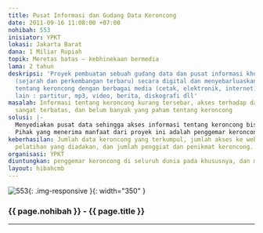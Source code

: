 ```yaml
---
title: Pusat Informasi dan Gudang Data Keroncong
date: 2011-09-16 11:08:00 +07:00
nohibah: 553
inisiator: YPKT
lokasi: Jakarta Barat
dana: 1 Miliar Rupiah
topik: Meretas batas – kebhinekaan bermedia
lama: 2 tahun
deskripsi: 'Proyek pembuatan sebuah gudang data dan pusat informasi khusus keroncong
  (sejarah dan perkembangan terbaru) secara digital dan menyebarluaskan informasi
  tentang keroncong dengan berbagai media (cetak, elektronik, internet). Data antara
  lain : partitur, mp3, video, berita, diskografi dll'
masalah: Informasi tentang keroncong kurang tersebar, akses terhadap data-data keroncong
  sangat terbatas, dan belum banyak yang paham tentang keroncong
solusi: |-
  Menyediakan pusat data sehingga akses informasi tentang keroncong bisa mudah (lewat internet), menyediakan pelatihan/sosialisasi keroncong secara berkala, seperti ke sekolah atau media, dan menerbitkan buletin keroncong yang dibagikan gratis.
  Pihak yang menerima manfaat dari proyek ini adalah penggemar keroncong di seluruh dunia pada khususnya, dan masyarakat Indonesia pada umumnya.
keberhasilan: Jumlah data keroncong yang terkumpul, jumlah akses ke webiste, banyaknya
  pelatihan yang diadakan, dan jumlah penggiat dan penikmat keroncong.
organisasi: YPKT
diuntungkan: penggemar keroncong di seluruh dunia pada khususnya, dan masyarakat Indonesia pada umumnya.
layout: hibahcmb
---
```


![553](/static/img/hibahcmb/553.png){: .img-responsive }{: width="350" }

### {{ page.nohibah }} - {{ page.title }}

---
